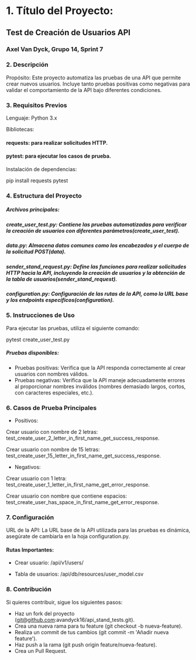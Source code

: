 ﻿# 1. Título del Proyecto:
## Test de Creación de Usuarios API
### Axel Van Dyck, Grupo 14, Sprint 7 
### 2. Descripción

Propósito: Este proyecto automatiza las pruebas de una API que permite crear nuevos usuarios. Incluye tanto pruebas positivas como negativas para validar el comportamiento de la API bajo diferentes condiciones.

### 3. Requisitos Previos

Lenguaje: Python 3.x

Bibliotecas:

#### requests: para realizar solicitudes HTTP.

#### pytest: para ejecutar los casos de prueba.

Instalación de dependencias:

pip install requests pytest

### 4. Estructura del Proyecto
##### Archivos principales:

##### create_user_test.py: Contiene las pruebas automatizadas para verificar la creación de usuarios con diferentes parámetros​(create_user_test).
##### data.py: Almacena datos comunes como los encabezados y el cuerpo de la solicitud POST​(data).
##### sender_stand_request.py: Define las funciones para realizar solicitudes HTTP hacia la API, incluyendo la creación de usuarios y la obtención de la tabla de usuarios​(sender_stand_request).
##### configuration.py: Configuración de las rutas de la API, como la URL base y los endpoints específicos​(configuration).

### 5. Instrucciones de Uso
Para ejecutar las pruebas, utiliza el siguiente comando:

pytest create_user_test.py

##### Pruebas disponibles:
- Pruebas positivas: Verifica que la API responda correctamente al crear usuarios con nombres válidos.
- Pruebas negativas: Verifica que la API maneje adecuadamente errores al proporcionar nombres inválidos (nombres demasiado largos, cortos, con caracteres especiales, etc.).


### 6. Casos de Prueba Principales
 - Positivos:

Crear usuario con nombre de 2 letras: 
test_create_user_2_letter_in_first_name_get_success_response.

Crear usuario con nombre de 15 letras: 
test_create_user_15_letter_in_first_name_get_success_response.

- Negativos:

Crear usuario con 1 letra: test_create_user_1_letter_in_first_name_get_error_response.

Crear usuario con nombre que contiene espacios: test_create_user_has_space_in_first_name_get_error_response.

### 7. Configuración
URL de la API: La URL base de la API utilizada para las pruebas es dinámica, asegúrate de cambiarla en la hoja configuration.py.

#### Rutas Importantes:
- Crear usuario: /api/v1/users/

- Tabla de usuarios: /api/db/resources/user_model.csv

### 8. Contribución
Si quieres contribuir, sigue los siguientes pasos:

- Haz un fork del proyecto (git@github.com:avandyck16/api_stand_tests.git).
- Crea una nueva rama para tu feature (git checkout -b nueva-feature).
- Realiza un commit de tus cambios (git commit -m 'Añadir nueva feature').
- Haz push a la rama (git push origin feature/nueva-feature).
- Crea un Pull Request.

